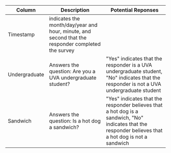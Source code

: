 | Column        | Description                                                                                       | Potential Reponses |
| --- | --- | --- |
| Timestamp     | indicates the month/day/year and hour, minute, and second that the responder completed the survey |                     |
| Undergraduate | Answers the question: Are you a UVA undergraduate student?                                        | "Yes" indicates that the responder is a UVA undergraduate student, "No" indicates that the responder is not a UVA undergraduate student               |
| Sandwich      | Answers the question: Is a hot dog a sandwich?                                                    | "Yes" indicates that the responder believes that a hot dog is a sandwich, "No" indicates that the responder believes that a hot dog is not a sandwich |
